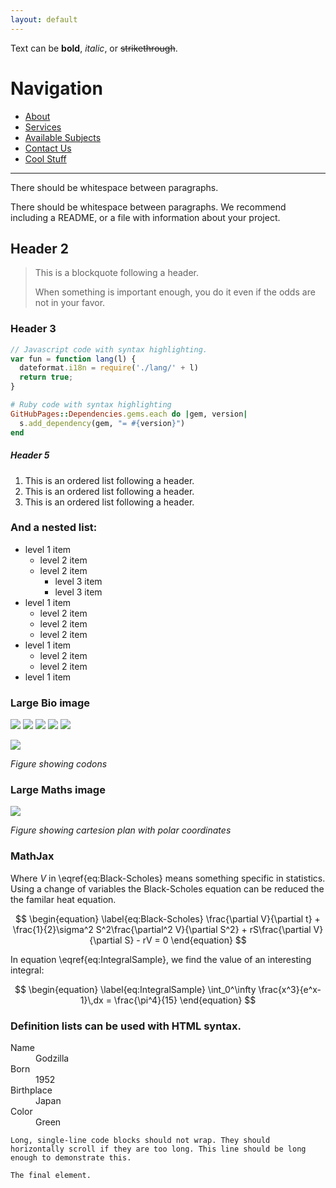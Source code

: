 ```yaml
---
layout: default
---
```


Text can be **bold**, _italic_, or ~~strikethrough~~.

# [](#Navigation)Navigation

* [About](about)
* [Services](services)
* [Available Subjects](available-subjects)
* [Contact Us](contact-us)
* [Cool Stuff](cool-stuff)

* * *

There should be whitespace between paragraphs.

There should be whitespace between paragraphs. We recommend including a README, or a file with information about your project.

## [](#header-2)Header 2

> This is a blockquote following a header.
>
> When something is important enough, you do it even if the odds are not in your favor.

### [](#header-3)Header 3

```js
// Javascript code with syntax highlighting.
var fun = function lang(l) {
  dateformat.i18n = require('./lang/' + l)
  return true;
}
```

```ruby
# Ruby code with syntax highlighting
GitHubPages::Dependencies.gems.each do |gem, version|
  s.add_dependency(gem, "= #{version}")
end
```

##### [](#header-5)Header 5

1.  This is an ordered list following a header.
2.  This is an ordered list following a header.
3.  This is an ordered list following a header.

### And a nested list:

- level 1 item
  - level 2 item
  - level 2 item
    - level 3 item
    - level 3 item
- level 1 item
  - level 2 item
  - level 2 item
  - level 2 item
- level 1 item
  - level 2 item
  - level 2 item
- level 1 item

### Large Bio image

![](https://cdn.rawgit.com/HelloBeastie/HelloBeastie.github.io/master/_includes/Tesla%20Coil.jpg)
![](https://cdn.rawgit.com/HelloBeastie/HelloBeastie.github.io/master/_includes/Molecule.png)
![](https://cdn.rawgit.com/HelloBeastie/HelloBeastie.github.io/master/_includes/Microorganism.jpg)
![](https://cdn.rawgit.com/HelloBeastie/HelloBeastie.github.io/master/_includes/Mathematics.jpg)
![](https://cdn.rawgit.com/HelloBeastie/HelloBeastie.github.io/master/_includes/Languages.jpg)

![](https://cdn.rawgit.com/HelloBeastie/HelloBeastie.github.io/master/_includes/Bio.svg)

*Figure showing codons*

### Large Maths image

![](https://cdn.rawgit.com/HelloBeastie/HelloBeastie.github.io/master/_includes/Maths.svg)

*Figure showing cartesion plan with polar coordinates*

### MathJax

Where $V$ in \eqref{eq:Black-Scholes} means something specific in statistics. Using a change of variables the Black-Scholes equation can be reduced the the familar heat equation.

$$
\begin{equation}
  \label{eq:Black-Scholes}
  \frac{\partial V}{\partial t} + \frac{1}{2}\sigma^2 S^2\frac{\partial^2 V}{\partial S^2} + rS\frac{\partial V}{\partial S} - rV = 0
\end{equation}
$$

In equation \eqref{eq:IntegralSample}, we find the value of an
interesting integral:

$$
\begin{equation}
  \label{eq:IntegralSample}
  \int_0^\infty \frac{x^3}{e^x-1}\,dx = \frac{\pi^4}{15}
\end{equation}
$$

### Definition lists can be used with HTML syntax.

<dl>
<dt>Name</dt>
<dd>Godzilla</dd>
<dt>Born</dt>
<dd>1952</dd>
<dt>Birthplace</dt>
<dd>Japan</dd>
<dt>Color</dt>
<dd>Green</dd>
</dl>

```
Long, single-line code blocks should not wrap. They should horizontally scroll if they are too long. This line should be long enough to demonstrate this.
```

```
The final element.
```
